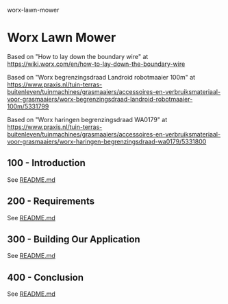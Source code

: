 worx-lawn-mower
# Worx Lawn Mower

Based on "How to lay down the boundary wire" at https://wiki.worx.com/en/how-to-lay-down-the-boundary-wire

Based on "Worx begrenzingsdraad Landroid robotmaaier 100m" at https://www.praxis.nl/tuin-terras-buitenleven/tuinmachines/grasmaaiers/accessoires-en-verbruiksmateriaal-voor-grasmaaiers/worx-begrenzingsdraad-landroid-robotmaaier-100m/5331799

Based on "Worx haringen begrenzingsdraad WA0179" at https://www.praxis.nl/tuin-terras-buitenleven/tuinmachines/grasmaaiers/accessoires-en-verbruiksmateriaal-voor-grasmaaiers/worx-haringen-begrenzingsdraad-wa0179/5331800

## 100 - Introduction

See [README.md](./100/README.md)

## 200 - Requirements

See [README.md](./200/README.md)

## 300 - Building Our Application

See [README.md](./300/README.md)

## 400 - Conclusion

See [README.md](./400/README.md)
